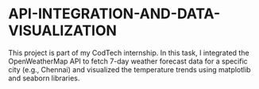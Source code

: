 # API-INTEGRATION-AND-DATA-VISUALIZATION
This project is part of my CodTech internship. In this task, I integrated the OpenWeatherMap API to fetch 7-day weather forecast data for a specific city (e.g., Chennai) and visualized the temperature trends using matplotlib and seaborn libraries.
